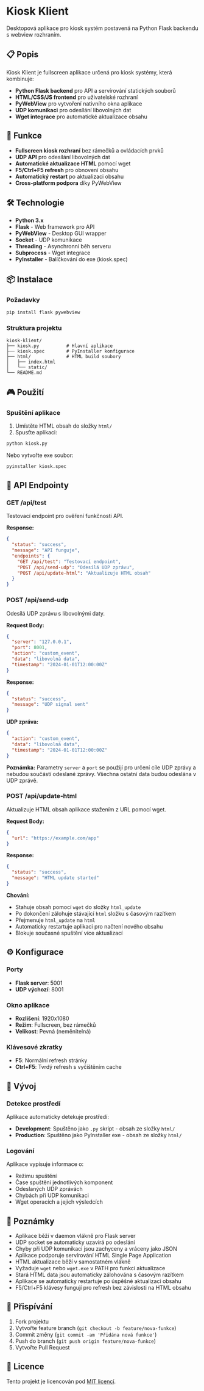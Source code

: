 # Kiosk Klient

Desktopová aplikace pro kiosk systém postavená na Python Flask backendu s webview rozhraním.

## 📋 Popis

Kiosk Klient je fullscreen aplikace určená pro kiosk systémy, která kombinuje:
- **Python Flask backend** pro API a servírování statických souborů
- **HTML/CSS/JS frontend** pro uživatelské rozhraní
- **PyWebView** pro vytvoření nativního okna aplikace
- **UDP komunikaci** pro odesílání libovolných dat
- **Wget integrace** pro automatické aktualizace obsahu

## 🚀 Funkce

- **Fullscreen kiosk rozhraní** bez rámečků a ovládacích prvků
- **UDP API** pro odesílání libovolných dat
- **Automatické aktualizace HTML** pomocí wget
- **F5/Ctrl+F5 refresh** pro obnovení obsahu
- **Automatický restart** po aktualizaci obsahu
- **Cross-platform podpora** díky PyWebView

## 🛠️ Technologie

- **Python 3.x**
- **Flask** - Web framework pro API
- **PyWebView** - Desktop GUI wrapper
- **Socket** - UDP komunikace
- **Threading** - Asynchronní běh serveru
- **Subprocess** - Wget integrace
- **PyInstaller** - Balíčkování do exe (kiosk.spec)

## 📦 Instalace

### Požadavky

```bash
pip install flask pywebview
```

### Struktura projektu

```
kiosk-klient/
├── kiosk.py          # Hlavní aplikace
├── kiosk.spec        # PyInstaller konfigurace
├── html/             # HTML build soubory
│   ├── index.html
│   └── static/
└── README.md
```

## 🎮 Použití

### Spuštění aplikace

1. Umístěte HTML obsah do složky `html/`
2. Spusťte aplikaci:

```bash
python kiosk.py
```

Nebo vytvořte exe soubor:

```bash
pyinstaller kiosk.spec
```

## 🔌 API Endpointy

### GET /api/test

Testovací endpoint pro ověření funkčnosti API.

**Response:**
```json
{
  "status": "success",
  "message": "API funguje",
  "endpoints": {
    "GET /api/test": "Testovací endpoint",
    "POST /api/send-udp": "Odesílá UDP zprávu",
    "POST /api/update-html": "Aktualizuje HTML obsah"
  }
}
```

### POST /api/send-udp

Odesílá UDP zprávu s libovolnými daty.

**Request Body:**
```json
{
  "server": "127.0.0.1",
  "port": 8001,
  "action": "custom_event",
  "data": "libovolná data",
  "timestamp": "2024-01-01T12:00:00Z"
}
```

**Response:**
```json
{
  "status": "success",
  "message": "UDP signal sent"
}
```

**UDP zpráva:**
```json
{
  "action": "custom_event",
  "data": "libovolná data",
  "timestamp": "2024-01-01T12:00:00Z"
}
```

**Poznámka:** Parametry `server` a `port` se použijí pro určení cíle UDP zprávy a nebudou součástí odeslané zprávy. Všechna ostatní data budou odeslána v UDP zprávě.

### POST /api/update-html

Aktualizuje HTML obsah aplikace stažením z URL pomocí wget.

**Request Body:**
```json
{
  "url": "https://example.com/app"
}
```

**Response:**
```json
{
  "status": "success",
  "message": "HTML update started"
}
```

**Chování:**
- Stahuje obsah pomocí `wget` do složky `html_update`
- Po dokončení zálohuje stávající `html` složku s časovým razítkem
- Přejmenuje `html_update` na `html`
- Automaticky restartuje aplikaci pro načtení nového obsahu
- Blokuje současné spuštění více aktualizací

## ⚙️ Konfigurace

### Porty
- **Flask server**: 5001
- **UDP výchozí**: 8001

### Okno aplikace
- **Rozlišení**: 1920x1080
- **Režim**: Fullscreen, bez rámečků
- **Velikost**: Pevná (neměnitelná)

### Klávesové zkratky
- **F5**: Normální refresh stránky
- **Ctrl+F5**: Tvrdý refresh s vyčištěním cache

## 🔧 Vývoj

### Detekce prostředí

Aplikace automaticky detekuje prostředí:
- **Development**: Spuštěno jako `.py` skript - obsah ze složky `html/`
- **Production**: Spuštěno jako PyInstaller exe - obsah ze složky `html/`

### Logování

Aplikace vypisuje informace o:
- Režimu spuštění
- Čase spuštění jednotlivých komponent
- Odeslaných UDP zprávách
- Chybách při UDP komunikaci
- Wget operacích a jejich výsledcích

## 📝 Poznámky

- Aplikace běží v daemon vlákně pro Flask server
- UDP socket se automaticky uzavírá po odeslání
- Chyby při UDP komunikaci jsou zachyceny a vráceny jako JSON
- Aplikace podporuje servírování HTML Single Page Application
- HTML aktualizace běží v samostatném vlákně
- Vyžaduje `wget` nebo `wget.exe` v PATH pro funkci aktualizace
- Stará HTML data jsou automaticky zálohována s časovým razítkem
- Aplikace se automaticky restartuje po úspěšné aktualizaci obsahu
- F5/Ctrl+F5 klávesy fungují pro refresh bez závislosti na HTML obsahu

## 🤝 Přispívání

1. Fork projektu
2. Vytvořte feature branch (`git checkout -b feature/nova-funkce`)
3. Commit změny (`git commit -am 'Přidána nová funkce'`)
4. Push do branch (`git push origin feature/nova-funkce`)
5. Vytvořte Pull Request

## 📄 Licence

Tento projekt je licencován pod [MIT licencí](LICENSE).